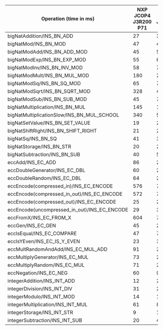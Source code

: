 |	 Operation (time in ms) 	|	NXP JCOP4 J3R200 P71	|	 NXP JCOP3 J3H145 P60	|	Infineon SECORA ID S	|	GD Smartcafe 7.0	|
|	 --- 	|	 --- 	|	 --- 	|	 --- 	|	 --- 	|
|	 bigNatAddition/INS_BN_ADD                          	|	27	|	38	|	26	|	18	|
|	 bigNatMod/INS_BN_MOD                               	|	47	|	49	|	61	|	43	|
|	 bigNatModAdd/INS_BN_ADD_MOD                        	|	45	|	57	|	54	|	32	|
|	 bigNatModExp/INS_BN_EXP_MOD                        	|	55	|	67	|	1677	|	537	|
|	 bigNatModInv/INS_BN_INV_MOD                        	|	58	|	72	|	1686	|	556	|
|	 bigNatModMult/INS_BN_MUL_MOD                       	|	180	|	233	|	1064	|	660	|
|	 bigNatModSq/INS_BN_SQ_MOD                          	|	65	|	75	|	1075	|	564	|
|	 bigNatModSqrt/INS_BN_SQRT_MOD                      	|	328	|	445	|	4722	|	1438	|
|	 bigNatModSub/INS_BN_SUB_MOD                        	|	45	|	75	|	55	|	45	|
|	 bigNatMultiplication/INS_BN_MUL                    	|	145	|	199	|	517	|	164	|
|	 bigNatMultiplicationSlow/INS_BN_MUL_SCHOOL         	|	340	|	590	|	540	|	461	|
|	 bigNatSetValue/INS_BN_SET_VALUE                    	|	19	|	21	|	31	|	17	|
|	 bigNatShiftRight/INS_BN_SHIFT_RIGHT                	|	21	|	29	|	22	|	14	|
|	 bigNatSq/INS_BN_SQ                                 	|	41	|	37	|	514	|	23	|
|	 bigNatStorage/INS_BN_STR                           	|	20	|	21	|	22	|	10	|
|	 bigNatSubtraction/INS_BN_SUB                       	|	40	|	51	|	51	|	30	|
|	 eccAdd/INS_EC_ADD                                  	|	86	|	250	|	5291	|	2723	|
|	 eccDoubleGenerator/INS_EC_DBL                      	|	60	|	201	|	182	|	3113	|
|	 eccDoubleRandom/INS_EC_DBL                         	|	64	|	202	|	179	|	3106	|
|	 eccEncode(compressed_in)/INS_EC_ENCODE             	|	576	|	797	|	6943	|	2718	|
|	 eccEncode(compressed_in_out)/INS_EC_ENCODE         	|	572	|	794	|	6944	|	2724	|
|	 eccEncode(compressed_out)/INS_EC_ENCODE            	|	25	|	25	|	32	|	14	|
|	 eccEncode(uncompressed_in_out)/INS_EC_ENCODE       	|	29	|	37	|	46	|	20	|
|	 eccFromX/INS_EC_FROM_X                             	|	604	|	773	|	6989	|	2737	|
|	 eccGen/INS_EC_GEN                                  	|	45	|	226	|	127	|	201	|
|	 eccIsEqual/INS_EC_COMPARE                          	|	47	|	75	|	158	|	57	|
|	 eccIsYEven/INS_EC_IS_Y_EVEN                        	|	23	|	36	|	65	|	24	|
|	 eccMultRandomAndAdd/INS_EC_MUL_ADD                 	|	91	|	255	|	5441	|	5823	|
|	 eccMultiplyGenerator/INS_EC_MUL                    	|	73	|	209	|	211	|	3131	|
|	 eccMultiplyRandom/INS_EC_MUL                       	|	71	|	206	|	207	|	3110	|
|	 eccNegation/INS_EC_NEG                             	|	60	|	91	|	145	|	69	|
|	 integerAddition/INS_INT_ADD                        	|	12	|	22	|	18	|	14	|
|	 integerDivision/INS_INT_DIV                        	|	31	|	29	|	42	|	26	|
|	 integerModulo/INS_INT_MOD                          	|	14	|	18	|	26	|	14	|
|	 integerMultiplication/INS_INT_MUL                  	|	61	|	81	|	110	|	65	|
|	 integerStorage/INS_INT_STR                         	|	9	|	11	|	13	|	7	|
|	 integerSubtraction/INS_INT_SUB                     	|	20	|	41	|	61	|	20	|
										
